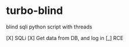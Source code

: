# turbo-blind
blind sqli python script with threads

[X] SQLi
[X] Get data from DB, and log in
[_] RCE
